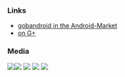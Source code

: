 ### Links
 - [gobandroid in the Android-Market](https://market.android.com/details?id=org.ligi.gobandroid_hd)
 - [on G+](https://plus.google.com/106767057593220295403/)

### Media

<img src="https://lh5.ggpht.com/zWrDYVxjFP5UJfCViqoOw7VY69H7bcPViromorGv30gw05rnRaodamHzStJ6TehnYyU"/><img src="https://lh6.ggpht.com/hfOUL0R2NqB1K2DqwZyq9ZtROwmxy0FhkgI51xPWi_QGhN5-70om2wCpgO3nrINTpgE"/>
<img src="https://lh5.ggpht.com/KXDY6TAWTXph8Ftx8nTbLzGOgRowMs7J5n8wAPCwlGbnPZv8uOBqz-tJ6GJ62NRxv0E"/>
<img src="https://lh3.ggpht.com/kEk27YG9UGxcdz4qgQFHKkEfM4BA3xZxUeP0s4oKVwnlIMey-bZNY_wLh68zA0TUtv-_"/>
<img src="https://lh3.ggpht.com/UfH1iaNHAmznaLW_5eJvzhC0WAYEAR_ljQykAdbzffXdHIIk0NJX5wbAlKbfiB5QlA"/>


